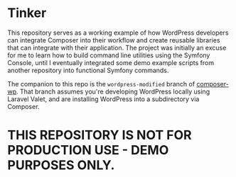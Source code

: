 # Tinker

This repository serves as a working example of how WordPress developers
can integrate Composer into their workflow and create reusable libraries
that can integrate with their application. The project was initially
an excuse for me to learn how to build command line utilities using
the Symfony Console, until I eventually integrated some demo example
scripts from another repository into functional Symfony commands.

The companion to this repo is the `wordpress-modified` branch of
[composer-wp](https://github.com/jmichaelward/composer-wp). That branch
assumes you're developing WordPress locally using Laravel Valet, and
are installing WordPress into a subdirectory via Composer.

# THIS REPOSITORY IS NOT FOR PRODUCTION USE - DEMO PURPOSES ONLY.

